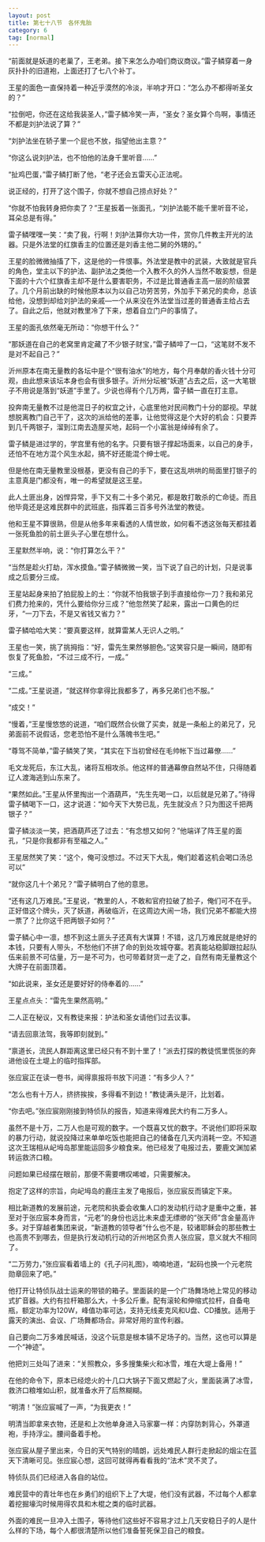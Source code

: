 ```yaml
---
layout: post
title: 第七十八节　各怀鬼胎
category: 6
tag: [normal]
---
```


“前面就是妖道的老巢了，王老弟。接下来怎么办咱们商议商议。”雷子鳞穿着一身灰扑扑的旧道袍，上面还打了七八个补丁。

王星的面色一直保持着一种近乎漠然的冷淡，半响才开口：“怎么办不都得听圣女的？”

“拉倒吧，你还在这给我装圣人，”雷子鳞冷笑一声，“圣女？圣女算个鸟啊，事情还不都是刘护法说了算？”

“刘护法坐在轿子里一个屁也不放，指望他出主意？”

“你这么说刘护法，也不怕他的法身千里听音……”

“扯鸡巴蛋，”雷子鳞打断了他，“老子还会五雷天心正法呢。

说正经的，打开了这个围子，你就不想自己捞点好处？”

“你就不怕我转身把你卖了？”王星扳着一张面孔，“刘护法能不能千里听音不论，耳朵总是有得。”

雷子鳞嘿嘿一笑：“卖了我，行啊！刘护法算你大功一件，赏你几件教主开光的法器。只是外法堂的红旗香主的位置还是刘香主他二舅的外甥的。”

王星的脸微微抽搐了下，这是他的一件恨事。外法堂是教中的武装，大致就是官兵的角色，堂主以下的护法、副护法之类他一个入教不久的外人当然不敢妄想，但是下面的十六个红旗香主却不是什么要害职务，不过是比普通香主高一层的阶级罢了。几个月前出缺的时候他原本以为以自己功劳苦劳，外加手下弟兄的卖命，总该给他，没想到却给刘护法的亲戚―一个从来没在外法堂当过差的普通香主给占去了。自此之后，他就对教里冷了下来，想着自立门户的事情了。

王星的面孔依然毫无所动：“你想干什么？”

“那妖道在自己的老窝里肯定藏了不少银子财宝，”雷子鳞啐了一口，“这笔财不发不是对不起自己？”

沂州原本在南无量教的各坛中是个“很有油水”的地方，每个月奉献的香火钱十分可观，由此想来该坛本身也会有很多银子。沂州分坛被“妖道”占去之后，这一大笔银子不用说是落到“妖道”手里了。少说也得有个几万两，雷子鳞一直在打主意。

投奔南无量教不过是他混日子的权宜之计，心底里他对民间教门十分的鄙视。早就想脱离教门自己干了，这次的派给他的差事，让他觉得这是个大好的机会：只要弄到几千两银子，溜到江南去造屋买地，起码一个小富翁是绰绰有余了。

雷子鳞是进过学的，学宫里有他的名字。只要有银子撑起场面来，以自己的身手，还怕不在地方混个风生水起，搞不好还能混个绅士呢。

但是他在南无量教里没根基，更没有自己的手下，要在这乱哄哄的局面里打银子的主意真是门都没有，唯一的希望就是这王星。

此人土匪出身，凶悍异常，手下又有二十多个弟兄，都是敢打敢杀的亡命徒。而且他毕竟还是这难民群中的武班底，指挥着三百多号外法堂的教徒。

他和王星不算很熟，但是从他多年来看透的人情世故，如何看不透这张每天都挂着一张死鱼脸的前土匪头子心里在想什么。

王星默然半响，说：“你打算怎么干？”

“当然是趁火打劫，浑水摸鱼。”雷子鳞微微一笑，当下说了自己的计划，只是说事成之后要分三成。

王星站起身来拍了拍屁股上的土：“你就不怕我银子到手直接给你一刀？我和弟兄们费力抢来的，凭什么要给你分三成？”他忽然笑了起来，露出一口黄色的烂牙，“一刀下去，不是又省钱又省力？”

雷子鳞哈哈大笑：“要真要这样，就算雷某人无识人之明。”

王星也一笑，挑了挑拇指：“好，雷先生果然够胆色。”这笑容只是一瞬间，随即有恢复了死鱼脸，“不过三成不行，一成。”

“三成。”

“二成。”王星说道，“就这样你拿得比我都多了，再多兄弟们也不服。”

“成交！”

“慢着，”王星慢悠悠的说道，“咱们既然合伙做了买卖，就是一条船上的弟兄了，兄弟面前不说假话，您老恐怕不是什么落魄书生吧。”

“尊驾不简单，”雷子鳞笑了笑，“其实在下当初曾经在毛帅帐下当过幕僚……”

毛文龙死后，东江大乱，诸将互相攻杀。他这样的普通幕僚自然站不住，只得随着辽人渡海逃到山东来了。

“果然如此。”王星从怀里掏出一个酒葫芦，“先生先喝一口，以后就是兄弟了。”待得雷子鳞喝下一口，这才说道：“如今天下大势已乱，先生就没点？只为图这千把两银子？”

雷子鳞淡淡一笑，把酒葫芦还了过去：“有念想又如何？”他端详了阵王星的面孔，“只是你我都非有至福之人。”

王星居然笑了笑：“这个，俺可没想过。不过天下大乱，俺们趁着这机会喝口汤总可以”

“就你这几十个弟兄？”雷子鳞明白了他的意思。

“还有这几万难民。”王星说，“教里的人，不敢和官府拉破了脸子，俺们可不在乎。正好借这个牌头，灭了妖道，再破临沂，在这周边大闹一场，我们兄弟不都能大捞一票了？比你这千把两银子如何？”

雷子鳞心中一凛，想不到这土匪头子还真有大谋算！不错，这几万难民就是绝好的本钱，只要有人带头，不愁他们不拼了命的到处攻城夺寨。若真能站稳脚跟拉起队伍来前景不可估量，万一是不可为，也可带着财货一走了之，自然有南无量教这个大牌子在前面顶着。

“如此说来，圣女还是要好好的侍奉着的……”

王星点点头：“雷先生果然高明。”

二人正在秘议，又有教徒来报：护法和圣女请他们过去议事。

“请去回禀法驾，我等即刻就到。”

“禀道长，流民人群距离这里已经只有不到十里了！”派去打探的教徒慌里慌张的奔进他设在土堤上的临时指挥部。

张应宸正在读一卷书，闻得禀报将书放下问道：“有多少人？”

“怎么也有十万人，挤挤挨挨，多得看不到边！”教徒满头是汗，比划着。

“你去吧。”张应宸刚刚接到特侦队的报告，知道来得难民大约有二万多人。

虽然不是十万，二万人也是可观的数字。一个既喜又忧的数字。不说他们即将采取的暴力行动，就说投降过来单单吃饭也能把自己的储备在几天内消耗一空。不知道这次王瑞相从屺坶岛那里能运回多少粮食来。他已经发了电报过去，要鹿文渊加紧转运救济口粮。

问题如果已经摆在眼前，那便不需要喟叹唏嘘，只需要解决。

抱定了这样的宗旨，向屺坶岛的鹿庄主发了电报后，张应宸反而镇定下来。

相比新道教的发展前途，元老院和执委会收集人口的发动机行动才是重中之重，甚至对于张应宸本身而言，“元老”的身份也远比未来虚无缥缈的“张天师”含金量高许多。对于穿越者集团来说，“新道教的领导者”什么也不是，较诸耶稣会的那些教士也高贵不到哪去，但是执行发动机行动的沂州地区负责人张应宸，意义就大不相同了。

“二万劳力，”张应宸看着墙上的《孔子问礼图》，喃喃地道，“起码也换一个元老院勋章回来了吧。”

他打开让特侦队战士运来的带锁的箱子。里面装的是一个广场舞场地上常见的移动式扩音器。大约有拉杆箱那么大，十多公斤重。配有滚轮和伸缩式拉杆，自备电瓶，额定功率为120W，峰值功率可达，支持无线麦克风和U盘、CD播放。适用于露天的演出、会议、广场舞都场合。非常好用的宣传利器。

自己要向二万多难民喊话，没这个玩意是根本镇不足场子的。当然，这也可以算是一个“神迹”。

他把刘三处叫了进来：“关照教众，多多搜集柴火和冰雪，堆在大堤上备用！”

在他的命令下，原本已经熄火的十几口大锅子下面又燃起了火，里面装满了冰雪，救济口粮堆如山积，就准备水开了后熬糊糊。

“明清！”张应宸喊了一声，“为我更衣！”

明清当即拿来衣物，还是和上次他单身进入马家寨一样：内穿防刺背心，外罩道袍，手持浮尘。腰间备着手枪。

张应宸从屋子里出来，今日的天气特别的晴朗，远处难民人群行走掀起的烟尘在蓝天下清晰可见。张应宸心想，这回可就得再看看我的“法术”灵不灵了。

特侦队员们已经进入各自的站位。

难民营中的青壮年也在乡勇们的组织下上了大堤，他们没有武器，不过每个人都拿着挖掘壕沟时候用得农具和木棍之类的临时武器。

外面的难民一旦冲入土围子，等待他们这些好不容易才过上几天安稳日子的人是什么样的下场，每个人都很清楚所以他们准备誓死保卫自己的粮食。
